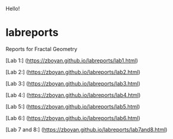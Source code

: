 Hello!

# labreports
Reports for Fractal Geometry

[Lab 1:] (https://zboyan.github.io/labreports/lab1.html)

[Lab 2:] (https://zboyan.github.io/labreports/lab2.html)

[Lab 3:] (https://zboyan.github.io/labreports/lab3.html)

[Lab 4:] (https://zboyan.github.io/labreports/lab4.html)

[Lab 5:] (https://zboyan.github.io/labreports/lab5.html)

[Lab 6:] (https://zboyan.github.io/labreports/lab6.html)

[Lab 7 and 8:] (https://zboyan.github.io/labreports/lab7and8.html)
